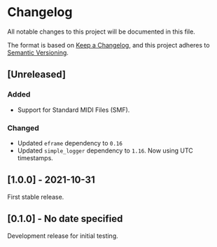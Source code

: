 # Changelog

All notable changes to this project will be documented in this file.

The format is based on [Keep a Changelog](https://keepachangelog.com/en/1.0.0/),
and this project adheres to [Semantic Versioning](https://semver.org/spec/v2.0.0.html).

## [Unreleased]

### Added

- Support for Standard MIDI Files (SMF).

### Changed

- Updated `eframe` dependency to `0.16`
- Updated `simple_logger` dependency to `1.16`. Now using UTC timestamps.

## [1.0.0] - 2021-10-31

First stable release.

## [0.1.0] - No date specified

Development release for initial testing.
